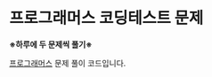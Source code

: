# 프로그래머스 코딩테스트 문제

**※하루에 두 문제씩 풀기※**

[프로그래머스](https://programmers.co.kr/learn/challenges) 문제 풀이 코드입니다.

